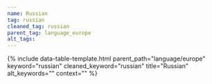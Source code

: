 ```yaml
---
name: Russian
tag: russian
cleaned_tag: russian
parent_tag: language_europe
alt_tags: 
---
```


{% include data-table-template.html 
  parent_path="language/europe" 
  keyword="russian" 
  cleaned_keyword="russian" 
  title="Russian"
  alt_keywords=""
  context=""
%}

